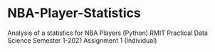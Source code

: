# NBA-Player-Statistics
Analysis of a statistics for NBA Players (Python)
RMIT Practical Data Science Semester 1-2021 Assignment 1 (Individual)
